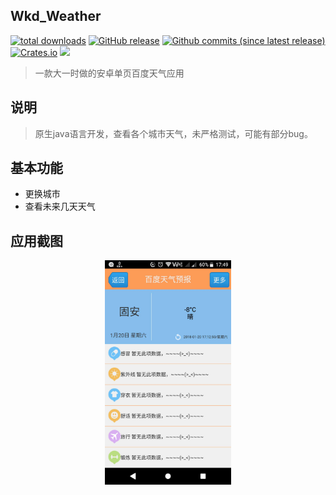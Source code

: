 ## Wkd_Weather
[![total downloads](https://img.shields.io/github/downloads/towavephone/Wkd_Weather/total.svg)](https://github.com/towavephone/Wkd_Weather/releases/download/v1.0/Wkd_Weather.apk)
[![GitHub release](https://img.shields.io/github/release/towavephone/Wkd_Weather.svg)](https://github.com/towavephone/Wkd_Weather/releases)
[![Github commits (since latest release)](https://img.shields.io/github/commits-since/towavephone/Wkd_Weather/latest.svg)](https://github.com/towavephone/Wkd_Weather/commits/master)
[![Crates.io](https://img.shields.io/crates/l/rustc-serialize.svg)]()
[![](http://progressed.io/bar/100)]()

>一款大一时做的安卓单页百度天气应用

## 说明
>原生java语言开发，查看各个城市天气，未严格测试，可能有部分bug。

## 基本功能
* 更换城市
* 查看未来几天天气

## 应用截图
<div align="center">
<img src="./screenshot/screenshot_0.jpg" width="40%"/>
</div>

